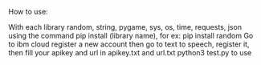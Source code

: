 How to use:

With each library random, string, pygame, sys, os, time, requests, json
using the command pip install (library name), for ex: pip install random
Go to ibm cloud register a new account then go to text to speech, register it, then fill your apikey and url in apikey.txt and url.txt
python3 test.py to use
